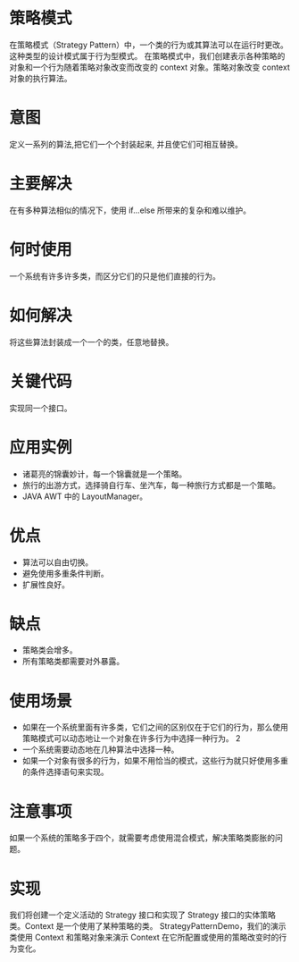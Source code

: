 # 策略模式
在策略模式（Strategy Pattern）中，一个类的行为或其算法可以在运行时更改。这种类型的设计模式属于行为型模式。
在策略模式中，我们创建表示各种策略的对象和一个行为随着策略对象改变而改变的 context 对象。策略对象改变 context 对象的执行算法。

# 意图
定义一系列的算法,把它们一个个封装起来, 并且使它们可相互替换。

# 主要解决
在有多种算法相似的情况下，使用 if...else 所带来的复杂和难以维护。

# 何时使用
一个系统有许多许多类，而区分它们的只是他们直接的行为。

# 如何解决
将这些算法封装成一个一个的类，任意地替换。

# 关键代码
实现同一个接口。

# 应用实例
- 诸葛亮的锦囊妙计，每一个锦囊就是一个策略。 
- 旅行的出游方式，选择骑自行车、坐汽车，每一种旅行方式都是一个策略。 
- JAVA AWT 中的 LayoutManager。

# 优点
- 算法可以自由切换。 
- 避免使用多重条件判断。 
- 扩展性良好。

# 缺点
- 策略类会增多。 
- 所有策略类都需要对外暴露。

# 使用场景
- 如果在一个系统里面有许多类，它们之间的区别仅在于它们的行为，那么使用策略模式可以动态地让一个对象在许多行为中选择一种行为。 2
- 一个系统需要动态地在几种算法中选择一种。 
- 如果一个对象有很多的行为，如果不用恰当的模式，这些行为就只好使用多重的条件选择语句来实现。

# 注意事项
如果一个系统的策略多于四个，就需要考虑使用混合模式，解决策略类膨胀的问题。

# 实现
我们将创建一个定义活动的 Strategy 接口和实现了 Strategy 接口的实体策略类。Context 是一个使用了某种策略的类。
StrategyPatternDemo，我们的演示类使用 Context 和策略对象来演示 Context 在它所配置或使用的策略改变时的行为变化。